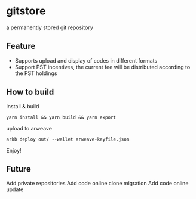 # gitstore

a permanently stored git repository





## Feature

- Supports upload and display of codes in different formats
- Support PST incentives, the current fee will be distributed according to the PST holdings







## How to build



Install & build

```
yarn install && yarn build && yarn export
```



upload to arweave

```
arkb deploy out/ --wallet arweave-keyfile.json 
```



Enjoy!





## Future

Add private repositories
Add code online clone migration
Add code online update

